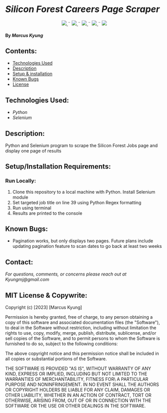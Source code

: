 # _Silicon Forest Careers Page Scraper_

<div align="center">
    <!-- Project Shields -->
    <div align="center">
        <a href="https://github.com/MarcusKyung/silicon-forest-scraper/graphs/contributors">
            <img src="https://img.shields.io/github/contributors/MarcusKyung/silicon-forest-scraper.svg?style=plastic">
        </a>
        ¨
        <a href="https://github.com/MarcusKyung/silicon-forest-scraper/stargazers">
            <img src="https://img.shields.io/github/stars/MarcusKyung/silicon-forest-scraper.svg?color=yellow&style=plastic">
        </a>
        ¨
        <a href="https://github.com/MarcusKyung/silicon-forest-scraper/issues">
            <img src="https://img.shields.io/github/issues/MarcusKyung/silicon-forest-scraper?style=plastic">
        </a>
        ¨
        <a href="https://github.com/MarcusKyung/silicon-forest-scraper/blob/main/license.txt">
            <img src="https://img.shields.io/github/license/MarcusKyung/silicon-forest-scraper?color=orange&style=plastic">
        </a>
        ¨
        <a href="https://linkedin.com/in/MarcusKyung">
            <img src="https://img.shields.io/badge/-LinkedIn-black.svg?style=plastic&logo=linkedin&colorB=2867B2">
        </a>
    </div>
</div>

#### By _**Marcus Kyung**_

## Contents:

- [Technologies Used](#technologies-used)
- [Description](#description)
- [Setup & installation](#setupinstallation-requirements)
- [Known Bugs](#known-bugs)
- [License](#license)

## Technologies Used:

- _Python_
- _Selenium_

## Description:
Python and Selenium program to scrape the Silicon Forest Jobs page and display one page of results

## Setup/Installation Requirements:
### Run Locally:
1. Clone this repository to a local machine with Python. Install Selenium module
2. Set targeted job title on line 39 using Python Regex formatting
3. Run using terminal
4. Results are printed to the console

## Known Bugs:
- Pagination works, but only displays two pages. Future plans include updating pagination feature to scan dates to go back at least two weeks

## Contact:
_For questions, comments, or concerns please reach out at Kyungmj@gmail.com_

## MIT License & Copywrite:
Copyright (c) [2023] [Marcus Kyung]

Permission is hereby granted, free of charge, to any person obtaining a copy of this software and associated documentation files (the "Software"), to deal in the Software without restriction, including without limitation the rights to use, copy, modify, merge, publish, distribute, sublicense, and/or sell copies of the Software, and to permit persons to whom the Software is furnished to do so, subject to the following conditions:

The above copyright notice and this permission notice shall be included in all copies or substantial portions of the Software.

THE SOFTWARE IS PROVIDED "AS IS", WITHOUT WARRANTY OF ANY KIND, EXPRESS OR IMPLIED, INCLUDING BUT NOT LIMITED TO THE WARRANTIES OF MERCHANTABILITY, FITNESS FOR\ A PARTICULAR PURPOSE AND NONINFRINGEMENT. IN NO EVENT SHALL THE AUTHORS OR COPYRIGHT HOLDERS BE LIABLE FOR ANY CLAIM, DAMAGES OR OTHER LIABILITY, WHETHER IN AN ACTION OF CONTRACT, TORT OR OTHERWISE, ARISING FROM, OUT OF OR IN CONNECTION WITH THE SOFTWARE OR THE USE OR OTHER DEALINGS IN THE SOFTWARE.